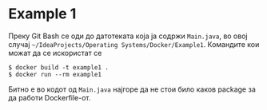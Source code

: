 # Example 1
Преку Git Bash се оди до датотеката која ја содржи `Main.java`, во овој случај `~/IdeaProjects/Operating Systems/Docker/Example1`.
Командите кои можат да се искористат се
```
$ docker build -t example1 .
$ docker run --rm example1
```
Битно е во кодот од `Main.java` најгоре да не стои било каков package за да работи Dockerfile-от.
